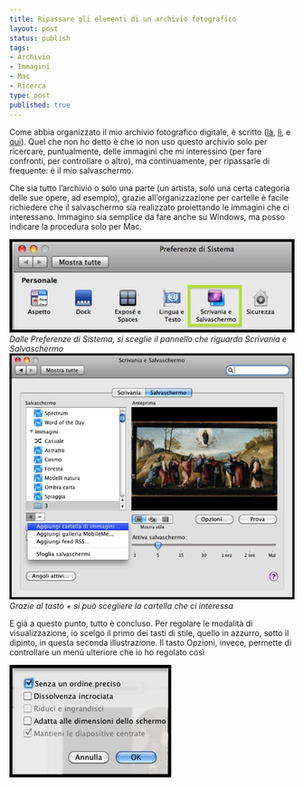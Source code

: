 ```yaml
--- 
title: Ripassare gli elementi di un archivio fotografico
layout: post
status: publish
tags: 
- Archivio
- Immagini
- Mac
- Ricerca
type: post
published: true
---
```

Come abbia organizzato il mio archivio fotografico digitale, è scritto (<a href="/2011/11/07/anagrafe-dei-bit-nominare-le-immagini.html" title="Nominare le immagini">là</a>, <a href="/2011/11/11/archivio-fotografico.html" title="Organizzarle in un archivio">lì</a>, e <a href="/2011/11/14/archivio-fotografico-il-dono-dellubiquita.html" title="Posizioni multiple per le stesse immagini">qui</a>).
Quel che non ho detto è che io non uso questo archivio solo per ricercare, puntualmente, delle immagini che mi interessino (per fare confronti, per controllare o altro), ma continuamente, per ripassarle di frequente: è il mio salvaschermo.

Che sia tutto l’archivio o solo una parte (un artista, solo una certa categoria delle sue opere, ad esempio), grazie all’organizzazione per cartelle è facile richiedere che il salvaschermo sia realizzato proiettando le immagini che ci interessano. Immagino sia semplice da fare anche su Windows, ma posso indicare la procedura solo per Mac.

<img src="/immagini/ripasso1.jpg" title="Preferenze di Sistema, Scrivania e Salvaschermo" />
<i>Dalle Preferenze di Sistema, si sceglie il pannello che riguarda Scrivania e Salvaschermo</i>

<img src="/immagini/ripasso2.jpg" alt="Selezionare la cartella" title="Selezionare la cartella" />
<i>Grazie al tasto + si può scegliere la cartella che ci interessa</i>

E già a questo punto, tutto è concluso. Per regolare le modalità di visualizzazione, io scelgo il primo dei tasti di stile, quello in azzurro, sotto il dipinto, in questa seconda illustrazione. Il tasto Opzioni, invece, permette di controllare un menù ulteriore che io ho regolato così

<img src="/immagini/ripasso3.jpg" alt="Salvaschermo, Opzioni: Senza un ordine preciso; (Mantieni le diapositive centrate)" title="Salvaschermo, Opzioni" />

